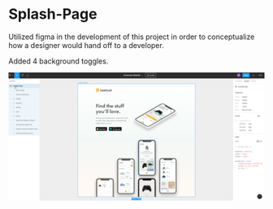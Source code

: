 # Splash-Page

Utilized figma in the development of this project in order to conceptualize how a designer would hand off to a developer. 

Added 4 background toggles.

![alt text](https://github.com/ezenielrios/Splash-Page/blob/main/figma.png)
